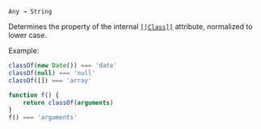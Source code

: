 `Any → String`

Determines the property of the internal
[`[[Class]]`](http://www.ecma-international.org/ecma-262/5.1/#sec-8.6.2) attribute,
normalized to lower case.

Example:

```Javascript
classOf(new Date()) === 'date'
classOf(null) === 'null'
classOf([]) === 'array'

function f() {
    return classOf(arguments)
}
f() === 'arguments'
```
